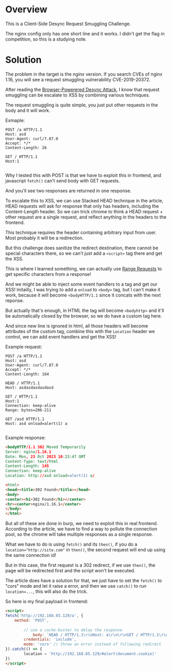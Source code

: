 # Overview
This is a Client-Side Desync Request Smuggling Challenge.

The nginx config only has one short line and it works.
I didn't get the flag in competition, so this is a studying note.
# Solution
The problem in the target is the nginx version.
If you search CVEs of nginx 1.16, you will see a request smuggling vulnerability CVE-2019-20372.

After reading the [Browser-Powerered Desync Attack](https://portswigger.net/research/browser-powered-desync-attacks), I know that request smuggling can be escalate to XSS by combining various techniques.

The request smuggling is quite simple, you just put other requests in the body and it will work.

Exmaple:
```
POST /a HTTP/1.1
Host: asd
User-Agent: curl/7.87.0
Accept: */*
Content-Length: 26

GET / HTTP/1.1
Host:1


```
Why I tested this with POST is that we have to exploit this in frontend, and javascript `fetch()` can't send body with GET requests.

And you'll see two responses are returned in one response.

To escalate this to XSS, we can use Stacked HEAD technique in the article, HEAD requests will ask for response that only has headers, including the Content-Length header.
So we can trick chrome to think a HEAD request + other request are a single request, and reflect anything in the headers to the frontend.

This technique requires the header containing arbitrary input from user.
Most probably it will be a redirection.

But this challenge does sanitize the redirect destination, there cannot be special characters there, so we can't just add a `<script>` tag there and get the XSS.

This is where I learned something, we can actually use [Range Requests](https://developer.mozilla.org/en-US/docs/Web/HTTP/Range_requests) to get specific characters from a response!

And we might be able to inject some event handlers to a tag and get our XSS!
Initailly, I was trying to add a `onload` to `<body>` tag, but I can't make it work, because it will become `<bodyHTTP/1.1` since it concats with the next reponse.

But actually that's enough, in HTML the tag will become `<bodyhttp>` and it'll be automatically closed by the browser, so we do have a custom tag here.

And since new line is ignored in html, all those headers will become attributes of the custom tag, combine this with the `Location` header we control, we can add event handlers and get the XSS!

Example request:
```
POST /a HTTP/1.1
Host: asd
User-Agent: curl/7.87.0
Accept: */*
Content-Length: 164

HEAD / HTTP/1.1
Host: asdasdasdasdasd

GET / HTTP/1.1
Host:1
Connection: keep-alive
Range: bytes=206-211

GET /asd HTTP/1.1
Host: asd onload=alert(1) a


```

Example response:
```html
<bodyHTTP/1.1 302 Moved Temporarily
Server: nginx/1.16.1
Date: Mon, 23 Oct 2023 10:23:47 GMT
Content-Type: text/html
Content-Length: 145
Connection: keep-alive
Location: http://asd onload=alert(1) a/

<html>
<head><title>302 Found</title></head>
<body>
<center><h1>302 Found</h1></center>
<hr><center>nginx/1.16.1</center>
</body>
</html>

```

But all of these are done in burp, we need to exploit this in real frontend.
According to the article, we have to find a way to pollute the connection pool, so the chrome will take multiple responses as a single response.

What we have to do is using `fetch()` and its `then()`, if you do a `location="http://site.com"` in `then()`, the second request will end up using the same connection id!

But in this case, the first request is a 302 redirect, if we use `then()`, the page will be redirected first and the script won't be executed.

The article does have a solution for that, we just have to set the `fetch()` to "cors" mode and let it raise a error, and then we use `catch()` to run `location=...`, this will also do the trick.

So here is my final payload in frontend:
```html
<script>
fetch('http://192.168.65.129/a', {
    method: 'POST',
    
        // use a cache-buster to delay the response
            body: `HEAD / HTTP/1.1\r\nHost: a\r\n\r\nGET / HTTP/1.1\r\nHost: 1\r\nRange: bytes=206-211\r\n\r\nGET /a HTTP/1.1\r\nHost: asd autofocus tabindex=1 onfocus=eval(location.hash.slice(1)) a\r\nX: Y`,
        credentials: 'include',
        mode: 'cors' // throw an error instead of following redirect
}).catch(() => {
        location = 'http://192.168.65.129/#alert(document.cookie)'
})
</script>
```
